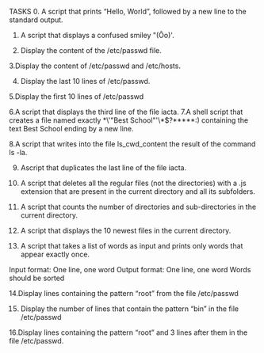 TASKS
0. A script that prints “Hello, World”, followed by a new line to the standard output.

1. A script that displays a confused smiley "(Ôo)'.

2. Display the content of the /etc/passwd file.

3.Display the content of /etc/passwd and /etc/hosts.

4. Display the last 10 lines of /etc/passwd.

5.Display the first 10 lines of /etc/passwd

6.A script that displays the third line of the file iacta.
7.A shell script that creates a file named exactly \*\\'"Best School"\'\\*$\?\*\*\*\*\*:) containing the text Best School ending by a new line.

8.A script that writes into the file ls_cwd_content the result of the command ls -la.

9. Ascript that duplicates the last line of the file iacta.
10. A script that deletes all the regular files (not the directories) with a .js extension that are present in the current directory and all its subfolders.

12. A script that counts the number of directories and sub-directories in the current directory.

12. A script that displays the 10 newest files in the current directory.

13. A script that takes a list of words as input and prints only words that appear exactly once.

Input format: One line, one word
Output format: One line, one word
Words should be sorted

14.Display lines containing the pattern “root” from the file /etc/passwd

15. Display the number of lines that contain the pattern “bin” in the file /etc/passwd

16.Display lines containing the pattern “root” and 3 lines after them in the file /etc/passwd.





